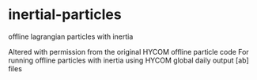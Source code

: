 # inertial-particles
offline lagrangian particles with inertia

Altered with permission from the original HYCOM offline particle code
For running offline particles with inertia using HYCOM global daily output [ab] files
